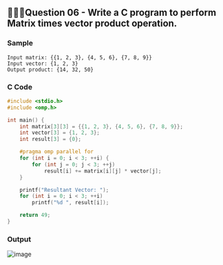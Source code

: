 ## 💁🏻‍♂️**Question 06** - Write a C program to perform Matrix times vector product operation.

### Sample
```
Input matrix: {{1, 2, 3}, {4, 5, 6}, {7, 8, 9}}
Input vector: {1, 2, 3}
Output product: {14, 32, 50}
```

### C Code
```c
#include <stdio.h>
#include <omp.h>

int main() {
    int matrix[3][3] = {{1, 2, 3}, {4, 5, 6}, {7, 8, 9}};
    int vector[3] = {1, 2, 3};
    int result[3] = {0};

    #pragma omp parallel for
    for (int i = 0; i < 3; ++i) {
        for (int j = 0; j < 3; ++j)
            result[i] += matrix[i][j] * vector[j];
    }

    printf("Resultant Vector: ");
    for (int i = 0; i < 3; ++i)
        printf("%d ", result[i]);

    return 49;
}
```

### Output
![image](https://github.com/shrudex/DSE/assets/91502997/2d24bbf7-3a0c-4147-8e55-53a18b9a602b)
